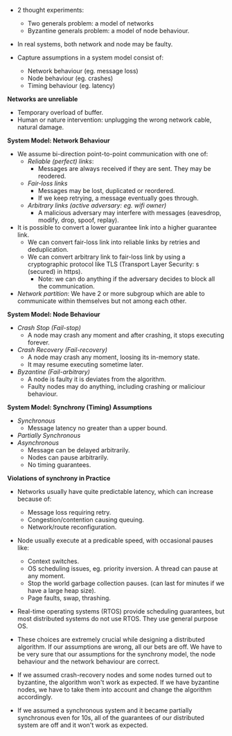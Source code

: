 * 2 thought experiments:
    * Two generals problem: a model of networks
    * Byzantine generals problem: a model of node behaviour.
* In real systems, both network and node may be faulty.

* Capture assumptions in a system model consist of:
    * Network behaviour (eg. message loss)
    * Node behaviour (eg. crashes)
    * Timing behaviour (eg. latency)

**Networks are unreliable**
* Temporary overload of buffer.
* Human or nature intervention: unplugging the wrong network cable, natural damage.

**System Model: Network Behaviour**
* We assume bi-direction point-to-point communication with one of: 
    * *Reliable (perfect) links*:
        * Messages are always received if they are sent. They may be reodered.
    * *Fair-loss links*
        * Messages may be lost, duplicated or reordered.
        * If we keep retrying, a message eventually goes through.
    * *Arbitrary links (active adversary: eg. wifi owner)*
        * A malicious adversary may interfere with messages (eavesdrop, modify, drop, spoof, replay).
* It is possible to convert a lower guarantee link into a higher guarantee link.
    * We can convert fair-loss link into reliable links by retries and deduplication.
    * We can convert arbitrary link to fair-loss link by using a cryptographic protocol like TLS (Transport Layer Security: s (secured) in https).
        * Note: we can do anything if the adversary decides to block all the communication.
* *Network partition*: We have 2 or more subgroup which are able to communicate within themselves but not among each other.

**System Model: Node Behaviour**
* *Crash Stop (Fail-stop)*
    * A node may crash any moment and after crashing, it stops executing forever.
* *Crash Recovery (Fail-recovery)*
    * A node may crash any moment, loosing its in-memory state.
    * It may resume executing sometime later.
* *Byzantine (Fail-arbitrary)*
    * A node is faulty it is deviates from the algorithm.
    * Faulty nodes may do anything, including crashing or maliciour behaviour.

**System Model: Synchrony (Timing) Assumptions**
* *Synchronous*
    * Message latency no greater than a upper bound.
* *Partially Synchronous*
* *Asynchronous*
    * Message can be delayed arbitrarily.
    * Nodes can pause arbitrarily.
    * No timing guarantees.

**Violations of synchrony in Practice**
* Networks usually have quite predictable latency, which can increase because of: 
    * Message loss requiring retry.
    * Congestion/contention causing queuing.
    * Network/route reconfiguration.

* Node usually execute at a predicable speed, with occasional pauses like:
    * Context switches.
    * OS scheduling issues, eg. priority inversion. A thread can pause at any moment.
    * Stop the world garbage collection pauses. (can last for minutes if we have a large heap size).
    * Page faults, swap, thrashing. 
* Real-time operating systems (RTOS) provide scheduling guarantees, but most distributed systems do not use RTOS. They use general purpose OS.

* These choices are extremely crucial while designing a distributed algorithm. If our assumptions are wrong, all our bets are off. We have to be very sure that our assumptions for the synchrony model, the node behaviour and the network behaviour are correct.
* If we assumed crash-recovery nodes and some nodes turned out to byzantine, the algorithm won't work as expected. If we have byzantine nodes, we have to take them into account and change the algorithm accordingly.
* If we assumed a synchronous system and it became partially synchronous even for 10s, all of the guarantees of our distributed system are off and it won't work as expected.